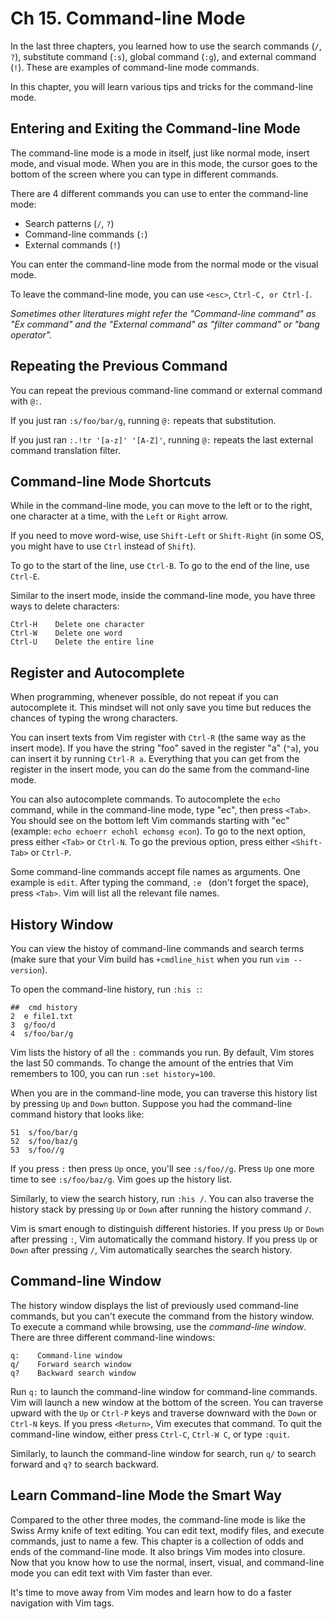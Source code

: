 # Ch 15. Command-line Mode

In the last three chapters, you learned how to use the search commands (`/`, `?`), substitute command (`:s`), global command (`:g`), and external command (`!`). These are examples of command-line mode commands.

In this chapter, you will learn various tips and tricks for the command-line mode.

## Entering and Exiting the Command-line Mode
The command-line mode is a mode in itself, just like normal mode, insert mode, and visual mode. When you are in this mode, the cursor goes to the bottom of the screen where you can type in different commands.

There are 4 different commands you can use to enter the command-line mode:
- Search patterns (`/`, `?`)
- Command-line commands (`:`)
- External commands (`!`)

You can enter the command-line mode from the normal mode or the visual mode. 

To leave the command-line mode, you can use `<esc>`, `Ctrl-C, or Ctrl-[`.

*Sometimes other literatures might refer the "Command-line command" as "Ex command" and the "External command" as "filter command" or "bang operator".*

## Repeating the Previous Command
You can repeat the previous command-line command or external command with `@:`. 

If you just ran `:s/foo/bar/g`, running `@:` repeats that substitution.

If you just ran `:.!tr '[a-z]' '[A-Z]'`, running `@:` repeats the last external command translation filter.

## Command-line Mode Shortcuts

While in the command-line mode, you can move to the left or to the right, one character at a time, with the `Left` or `Right` arrow.

If you need to move word-wise, use `Shift-Left` or `Shift-Right` (in some OS, you might have to use `Ctrl` instead of `Shift`).

To go to the start of the line, use `Ctrl-B`. To go to the end of the line, use `Ctrl-E`.

Similar to the insert mode, inside the command-line mode, you have three ways to delete characters:

```
Ctrl-H    Delete one character
Ctrl-W    Delete one word
Ctrl-U    Delete the entire line
```

## Register and Autocomplete

When programming, whenever possible, do not repeat if you can autocomplete it. This mindset will not only save you time but reduces the chances of typing the wrong characters.

You can insert texts from Vim register with `Ctrl-R` (the same way as the insert mode). If you have the string "foo" saved in the register "a" (`"a`), you can insert it by running `Ctrl-R a`. Everything that you can get from the register in the insert mode, you can do the same from the command-line mode.

You can also autocomplete commands. To autocomplete the `echo` command, while in the command-line mode, type "ec", then press `<Tab>`. You should see on the bottom left Vim commands starting with "ec" (example: `echo echoerr echohl echomsg econ`). To go to the next option, press either `<Tab>` or `Ctrl-N`. To go the previous option, press either `<Shift-Tab>` or `Ctrl-P`.

Some command-line commands accept file names as arguments. One example is `edit`. After typing the command, `:e ` (don't forget the space), press `<Tab>`. Vim will list all the relevant file names.

## History Window

You can view the histoy of command-line commands and search terms (make sure that your Vim build has `+cmdline_hist` when you run `vim --version`).

To open the command-line history, run `:his :`:

```
##  cmd history
2  e file1.txt
3  g/foo/d
4  s/foo/bar/g
```

Vim lists the history of all the `:` commands you run. By default, Vim stores the last 50 commands. To change the amount of the entries that Vim remembers to 100, you can run `:set history=100`.

When you are in the command-line mode, you can traverse this history list by pressing `Up` and `Down` button. Suppose you had the command-line command history that looks like:
```
51  s/foo/bar/g
52  s/foo/baz/g
53  s/foo//g
```

If you press `:` then press `Up` once, you'll see `:s/foo//g`. Press `Up` one more time to see `:s/foo/baz/g`. Vim goes up the history list. 

Similarly, to view the search history, run `:his /`. You can also traverse the history stack by pressing `Up` or `Down` after running the history command `/`.

Vim is smart enough to distinguish different histories. If you press `Up` or `Down` after pressing `:`, Vim automatically the command history. If you press `Up` or `Down` after pressing `/`, Vim automatically searches the search history.

## Command-line Window

The history window displays the list of previously used command-line commands, but you can't execute the command from the history window. To execute a command while browsing, use the *command-line window*. There are three different command-line windows:

```
q:    Command-line window
q/    Forward search window
q?    Backward search window
```

Run `q:` to launch the command-line window for command-line commands. Vim will launch a new window at the bottom of the screen. You can traverse upward with the `Up` or `Ctrl-P` keys and traverse downward with the `Down` or `Ctrl-N` keys. If you press `<Return>`, Vim executes that command. To quit the command-line window, either press `Ctrl-C`, `Ctrl-W C`, or type `:quit`.

Similarly, to launch the command-line window for search, run `q/` to search forward and `q?` to search backward.

## Learn Command-line Mode the Smart Way

Compared to the other three modes, the command-line mode is like the Swiss Army knife of text editing. You can edit text, modify files, and execute commands, just to name a few.  This chapter is a collection of odds and ends of the command-line mode. It also brings Vim modes into closure. Now that you know how to use the normal, insert, visual, and command-line mode you can edit text with Vim faster than ever.

It's time to move away from Vim modes and learn how to do a faster navigation with Vim tags.
